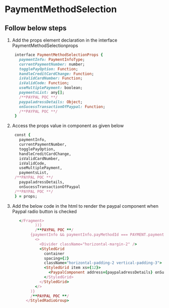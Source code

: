 # PaymentMethodSelection

## Follow below steps

1. Add the props element declaration in the interface PaymentMethodSelectionprops
     ```ruby
      interface PaymentMethodSelectionProps {
        paymentInfo: PaymentInfoType;
        currentPaymentNumber: number;
        togglePayOption: Function;
        handleCreditCardChange: Function;
        isValidCardNumber: Function;
        isValidCode: Function;
        useMultiplePayment: boolean;
        paymentsList: any[];
        /**PAYPAL POC **/
        paypaladressDetails: Object;
        onSucessTransactionOfPaypal: Function;
        /**PAYPAL POC **/
      }
     ```
     
 2. Access the props value in component as given below
     ```ruby
      const {
        paymentInfo,
        currentPaymentNumber,
        togglePayOption,
        handleCreditCardChange,
        isValidCardNumber,
        isValidCode,
        useMultiplePayment,
        paymentsList,
      /**PAYPAL POC **/
        paypaladressDetails,
        onSucessTransactionOfPaypal
      /**PAYPAL POC **/
      } = props;
     ```
     
 3. Add the below code in the html to render the paypal component when Paypal radio button is checked
      ```ruby
         </Fragment>
                ))}
				/**PAYPAL POC **/
              {paymentInfo && paymentInfo.payMethodId === PAYMENT.paymentMethodName.paypal && (
                <>
                  <Divider className="horizontal-margin-2" />
                  <StyledGrid
                    container
                    spacing={2}
                    className="horizontal-padding-2 vertical-padding-3">
                    <StyledGrid item xs={12}>
                      <PaypalComponent address={paypaladressDetails} onSuccess={onSucessTransactionOfPaypal} />
                    </StyledGrid>
                  </StyledGrid>
                </>
              )}
			  /**PAYPAL POC **/
            </StyledRadioGroup>
      ```
